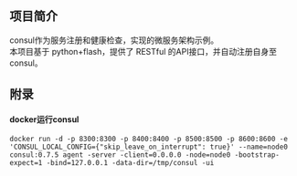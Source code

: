## 项目简介
consul作为服务注册和健康检查，实现的微服务架构示例。  
本项目基于 python+flash，提供了 RESTful 的API接口，并自动注册自身至consul。

## 附录
#### docker运行consul
```
docker run -d -p 8300:8300 -p 8400:8400 -p 8500:8500 -p 8600:8600 -e 'CONSUL_LOCAL_CONFIG={"skip_leave_on_interrupt": true}' --name=node0 consul:0.7.5 agent -server -client=0.0.0.0 -node=node0 -bootstrap-expect=1 -bind=127.0.0.1 -data-dir=/tmp/consul -ui
```
